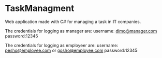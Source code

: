 # TaskManagment
Web application made with C# for managing a task in IT companies.

The credentials for logging as manager are:
username: dimo@manager.com
password:12345

The credentials for logging as employeer are:
username: pesho@employee.com or gosho@employee.com
password:12345
